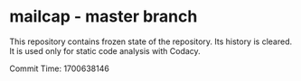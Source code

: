 # mailcap - master branch

This repository contains frozen state of the repository.
Its history is cleared. It is used only for static code
analysis with Codacy.

Commit Time: 1700638146